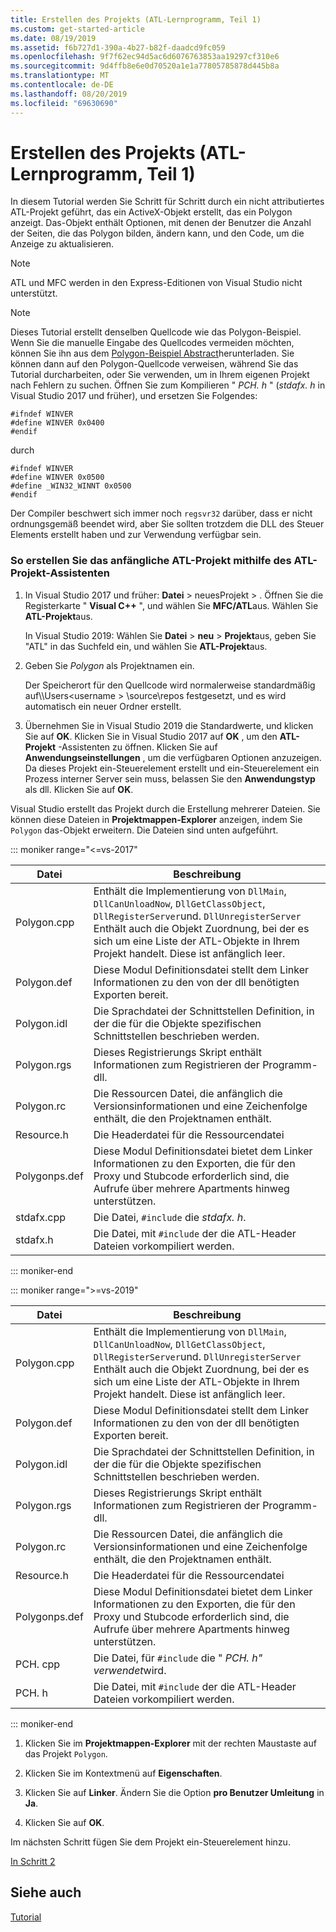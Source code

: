```yaml
---
title: Erstellen des Projekts (ATL-Lernprogramm, Teil 1)
ms.custom: get-started-article
ms.date: 08/19/2019
ms.assetid: f6b727d1-390a-4b27-b82f-daadcd9fc059
ms.openlocfilehash: 9f7f62ec94d5ac6d6076763853aa19297cf310e6
ms.sourcegitcommit: 9d4ffb8e6e0d70520a1e1a77805785878d445b8a
ms.translationtype: MT
ms.contentlocale: de-DE
ms.lasthandoff: 08/20/2019
ms.locfileid: "69630690"
---
```

# <a name="creating-the-project-atl-tutorial-part-1"></a>Erstellen des Projekts (ATL-Lernprogramm, Teil 1)

In diesem Tutorial werden Sie Schritt für Schritt durch ein nicht attributiertes ATL-Projekt geführt, das ein ActiveX-Objekt erstellt, das ein Polygon anzeigt. Das-Objekt enthält Optionen, mit denen der Benutzer die Anzahl der Seiten, die das Polygon bilden, ändern kann, und den Code, um die Anzeige zu aktualisieren.

> [!NOTE]
> ATL und MFC werden in den Express-Editionen von Visual Studio nicht unterstützt.

> [!NOTE]
> Dieses Tutorial erstellt denselben Quellcode wie das Polygon-Beispiel. Wenn Sie die manuelle Eingabe des Quellcodes vermeiden möchten, können Sie ihn aus dem [Polygon-Beispiel Abstract](https://github.com/Microsoft/VCSamples/tree/master/VC2008Samples/ATL/Controls/Polygon)herunterladen. Sie können dann auf den Polygon-Quellcode verweisen, während Sie das Tutorial durcharbeiten, oder Sie verwenden, um in Ihrem eigenen Projekt nach Fehlern zu suchen.
> Öffnen Sie zum Kompilieren " *PCH. h* " (*stdafx. h* in Visual Studio 2017 und früher), und ersetzen Sie Folgendes:
> ```
> #ifndef WINVER
> #define WINVER 0x0400
> #endif
> ```
> durch
> ```
> #ifndef WINVER
> #define WINVER 0x0500
> #define _WIN32_WINNT 0x0500
> #endif
> ```
> Der Compiler beschwert sich immer noch `regsvr32` darüber, dass er nicht ordnungsgemäß beendet wird, aber Sie sollten trotzdem die DLL des Steuer Elements erstellt haben und zur Verwendung verfügbar sein.

### <a name="to-create-the-initial-atl-project-using-the-atl-project-wizard"></a>So erstellen Sie das anfängliche ATL-Projekt mithilfe des ATL-Projekt-Assistenten

1. In Visual Studio 2017 und früher: **Datei** > neuesProjekt > . Öffnen Sie die Registerkarte " **Visual C++**  ", und wählen Sie **MFC/ATL**aus. Wählen Sie **ATL-Projekt**aus.

   In Visual Studio 2019: Wählen Sie **Datei** > **neu** > **Projekt**aus, geben Sie "ATL" in das Suchfeld ein, und wählen Sie **ATL-Projekt**aus.

1. Geben Sie *Polygon* als Projektnamen ein.

    Der Speicherort für den Quellcode wird normalerweise standardmäßig auf\\\Users\<username > \source\repos festgesetzt, und es wird automatisch ein neuer Ordner erstellt.

1. Übernehmen Sie in Visual Studio 2019 die Standardwerte, und klicken Sie auf **OK**. 
   Klicken Sie in Visual Studio 2017 auf **OK** , um den **ATL-Projekt** -Assistenten zu öffnen. Klicken Sie auf **Anwendungseinstellungen** , um die verfügbaren Optionen anzuzeigen. Da dieses Projekt ein-Steuerelement erstellt und ein-Steuerelement ein Prozess interner Server sein muss, belassen Sie den **Anwendungstyp** als dll. Klicken Sie auf **OK**.

Visual Studio erstellt das Projekt durch die Erstellung mehrerer Dateien. Sie können diese Dateien in **Projektmappen-Explorer** anzeigen, indem Sie `Polygon` das-Objekt erweitern. Die Dateien sind unten aufgeführt.

::: moniker range="<=vs-2017"

|Datei|Beschreibung|
|----------|-----------------|
|Polygon.cpp|Enthält die Implementierung von `DllMain`, `DllCanUnloadNow`, `DllGetClassObject`, `DllRegisterServer`und. `DllUnregisterServer` Enthält auch die Objekt Zuordnung, bei der es sich um eine Liste der ATL-Objekte in Ihrem Projekt handelt. Diese ist anfänglich leer.|
|Polygon.def|Diese Modul Definitionsdatei stellt dem Linker Informationen zu den von der dll benötigten Exporten bereit.|
|Polygon.idl|Die Sprachdatei der Schnittstellen Definition, in der die für die Objekte spezifischen Schnittstellen beschrieben werden.|
|Polygon.rgs|Dieses Registrierungs Skript enthält Informationen zum Registrieren der Programm-dll.|
|Polygon.rc|Die Ressourcen Datei, die anfänglich die Versionsinformationen und eine Zeichenfolge enthält, die den Projektnamen enthält.|
|Resource.h|Die Headerdatei für die Ressourcendatei|
|Polygonps.def|Diese Modul Definitionsdatei bietet dem Linker Informationen zu den Exporten, die für den Proxy und Stubcode erforderlich sind, die Aufrufe über mehrere Apartments hinweg unterstützen.|
|stdafx.cpp|Die Datei, `#include` die *stdafx. h*.|
|stdafx.h|Die Datei, mit `#include` der die ATL-Header Dateien vorkompiliert werden.|

::: moniker-end

::: moniker range=">=vs-2019"

|Datei|Beschreibung|
|----------|-----------------|
|Polygon.cpp|Enthält die Implementierung von `DllMain`, `DllCanUnloadNow`, `DllGetClassObject`, `DllRegisterServer`und. `DllUnregisterServer` Enthält auch die Objekt Zuordnung, bei der es sich um eine Liste der ATL-Objekte in Ihrem Projekt handelt. Diese ist anfänglich leer.|
|Polygon.def|Diese Modul Definitionsdatei stellt dem Linker Informationen zu den von der dll benötigten Exporten bereit.|
|Polygon.idl|Die Sprachdatei der Schnittstellen Definition, in der die für die Objekte spezifischen Schnittstellen beschrieben werden.|
|Polygon.rgs|Dieses Registrierungs Skript enthält Informationen zum Registrieren der Programm-dll.|
|Polygon.rc|Die Ressourcen Datei, die anfänglich die Versionsinformationen und eine Zeichenfolge enthält, die den Projektnamen enthält.|
|Resource.h|Die Headerdatei für die Ressourcendatei|
|Polygonps.def|Diese Modul Definitionsdatei bietet dem Linker Informationen zu den Exporten, die für den Proxy und Stubcode erforderlich sind, die Aufrufe über mehrere Apartments hinweg unterstützen.|
|PCH. cpp|Die Datei, für `#include` die " *PCH. h" verwendet*wird.|
|PCH. h|Die Datei, mit `#include` der die ATL-Header Dateien vorkompiliert werden.|

::: moniker-end

1. Klicken Sie im **Projektmappen-Explorer** mit der rechten Maustaste auf das Projekt `Polygon`.

1. Klicken Sie im Kontextmenü auf **Eigenschaften**.

1. Klicken Sie auf **Linker**. Ändern Sie die Option **pro Benutzer Umleitung** in **Ja**.

1. Klicken Sie auf **OK**.

Im nächsten Schritt fügen Sie dem Projekt ein-Steuerelement hinzu.

[In Schritt 2](../atl/adding-a-control-atl-tutorial-part-2.md)

## <a name="see-also"></a>Siehe auch

[Tutorial](../atl/active-template-library-atl-tutorial.md)
